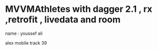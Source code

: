 # MVVMAthletes with dagger 2.1 , rx ,retrofit , livedata and room
name : youssef ali





alex mobile track 39 
